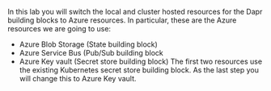 In this lab you will switch the local and cluster hosted resources for the Dapr building blocks to Azure resources. In particular, these are the Azure resources we are going to use:
- Azure Blob Storage (State building block)
- Azure Service Bus (Pub/Sub building block
- Azure Key vault (Secret store building block)
The first two resources use the existing Kubernetes secret store building block. As the last step you will change this to Azure Key vault.

